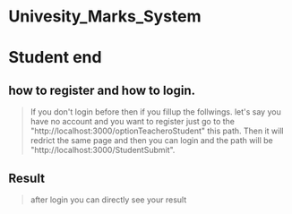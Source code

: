 ﻿# Univesity_Marks_System
# Student end
## how to register and how to login.
> If you don't login before then if you fillup the follwings.
> let's say you have no account and you want to register just go to the "http://localhost:3000/optionTeacheroStudent" this path.
> Then it will redrict the same page and then you can login and the path will be "http://localhost:3000/StudentSubmit".

## Result
> after login you can directly see your result
